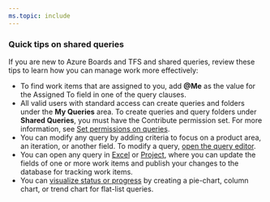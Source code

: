 ```yaml
---
ms.topic: include
---
```




### Quick tips on shared queries

If you are new to Azure Boards and TFS and shared queries, review these tips to learn how you can manage work more effectively:

-   To find work items that are assigned to you, add **@Me** as the value for the Assigned To field in one of the query clauses.  
-   All valid users with standard access can create queries and folders under the **My Queries** area. To create queries and query folders under **Shared Queries**, you must have the Contribute permission set. For more information, see [Set permissions on queries](/azure/devops/boards/queries/set-query-permissions).
-   You can modify any query by adding criteria to focus on a product area, an iteration, or another field. To modify a query, [open the query editor](/azure/devops/boards/queries/using-queries).   
-   You can open any query in [Excel](/azure/devops/boards/backlogs/office/bulk-add-modify-work-items-excel) or [Project](/azure/devops/boards/backlogs/office/create-your-backlog-tasks-using-project), where you can update the fields of one or more work items and publish your changes to the database for tracking work items.  
-   You can [visualize status or progress](/azure/devops/report/dashboards/charts) by creating a pie-chart, column chart, or trend chart for flat-list queries. 

